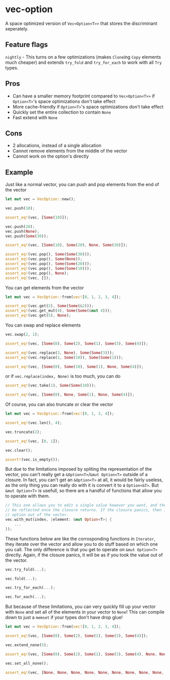 # vec-option

A space optimized version of `Vec<Option<T>>` that stores the discriminant seperately.

## Feature flags

`nightly` - This turns on a few optimizations (makes `Clone`ing `Copy` elements much cheaper) and extends `try_fold` and `try_for_each` to work with all `Try` types.

## Pros

* Can have a smaller memory footprint compared to `Vec<Option<T>>` if `Option<T>`'s space optimizations don't take effect
* More cache-friendly if `Option<T>`'s space optimizations don't take effect
* Quickly set the entire collection to contain `None`
* Fast extend with `None`

## Cons

* 2 allocations, instead of a single allocation
* Cannot remove elements from the middle of the vector
* Cannot work on the option's directly

## Example

Just like a normal vector, you can push and pop elements from the end of the vector

```rust
let mut vec = VecOption::new();

vec.push(10);

assert_eq!(vec, [Some(10)]);

vec.push(20);
vec.push(None);
vec.push(Some(30));

assert_eq!(vec, [Some(10), Some(20), None, Some(30)]);

assert_eq!(vec.pop(), Some(Some(30)));
assert_eq!(vec.pop(), Some(None));
assert_eq!(vec.pop(), Some(Some(20)));
assert_eq!(vec.pop(), Some(Some(10)));
assert_eq!(vec.pop(), None);
assert_eq!(vec, []);
```

You can get elements from the vector

```rust
let mut vec = VecOption::from(vec![0, 1, 2, 3, 4]);

assert_eq!(vec.get(2), Some(Some(&2)));
assert_eq!(vec.get_mut(4), Some(Some(&mut 4)));
assert_eq!(vec.get(5), None);
```

You can swap and replace elements

```rust
vec.swap(2, 1);

assert_eq!(vec, [Some(0), Some(2), Some(1), Some(3), Some(4)]);

assert_eq!(vec.replace(3, None), Some(Some(3)));
assert_eq!(vec.replace(1, Some(10)), Some(Some(1)));

assert_eq!(vec, [Some(0), Some(10), Some(1), None, Some(4)]);
```

or if `vec.replace(index, None)` is too much, you can do

```rust
assert_eq!(vec.take(1), Some(Some(10)));

assert_eq!(vec, [Some(0), None, Some(1), None, Some(4)]);
```

Of course, you can also truncate or clear the vector

```rust
let mut vec = VecOption::from(vec![0, 1, 3, 4]);

assert_eq!(vec.len(), 4);

vec.truncate(2);

assert_eq!(vec, [0, 1]);

vec.clear();

assert!(vec.is_empty());
```

But due to the limitations imposed by spliting the representation of the vector, you can't really get a
`&Option<T>`/`&mut Option<T>` outside of a closure.
In fact, you can't get an `&Option<T>` at all, it would be fairly useless, as the only thing you can really do with it is convert it to a `Option<&T>`. But `&mut Option<T>` is usefull, so there are a handful of functions that allow you to operate with them.

```rust
// This one allows you to edit a single value however you want, and the updates will
// be reflected once the closure returns. If the closure panics, then it is as if you took the
// option out of the vector.
vec.with_mut(index, |element: &mut Option<T>| {
    ...
});
```

These functions below are like the corrosponding functions in `Iterator`, they iterate over the vector and allow you to do stuff based on which one you call. The only difference is that you get to operate on `&mut Option<T>` directly. Again, if the closure panics, it will be as if you took the value out of the vector.

```rust
vec.try_fold(...);

vec.fold(...);

vec.try_for_each(...);

vec.for_each(...);
```

But because of these limitations, you can very quickly fill up your vector with `None` and set all of the elements in your vector to `None`! This can compile down to just a `memset` if your types don't have drop glue!

```rust
let mut vec = VecOption::from(vec![0, 1, 2, 3, 4]);

assert_eq!(vec, [Some(0), Some(2), Some(1), Some(3), Some(4)]);

vec.extend_none(5);

assert_eq!(vec, [Some(0), Some(2), Some(1), Some(3), Some(4), None, None, None, None, None]);

vec.set_all_none();

assert_eq!(vec, [None, None, None, None, None, None, None, None, None, None]);
```